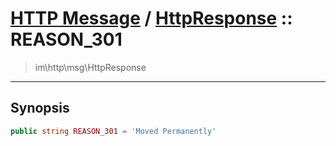 # [HTTP Message](http.md) / [HttpResponse](http-HttpResponse.md) :: REASON_301
 > im\http\msg\HttpResponse
____

## Synopsis
```php
public string REASON_301 = 'Moved Permanently'
```
